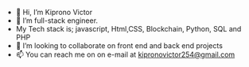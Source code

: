 - 👋 Hi, I’m Kiprono Victor
- 👀 I’m full-stack engineer.
- My Tech stack is; javascript, Html,CSS, Blockchain, Python, SQL and PHP
- 💞️ I’m looking to collaborate on front end and back end projects
- 📫 You can reach me on on e-mail at kipronovictor254@gmail.com

<!---
coderkip/coderkip is a ✨ special ✨ repository because its `README.md` (this file) appears on your GitHub profile.
You can click the Preview link to take a look at your changes.
--->
